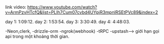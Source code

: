 link video: https://www.youtube.com/watch?v=ArmPzvHTcfQ&list=PLIh7Cum07cvbd4UYpjR3mpnlRSEtPVc89&index=2

day 1:  1:09:12.
day 2:  1:53:54.
day 3:  3:30:49.
day 4:  4:48:03.


-Neon,clerk, 
-drizzle-orm
-ngrok(webhook)
-tRPC
-upstash--> giới hạn gọi api trong một khoảng thời gian. 